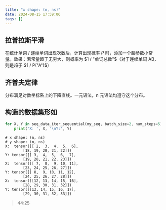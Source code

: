 ```yaml
---
title: "x shape: (n, ns)"
date: 2024-08-15 17:59:06
tags: []
---
```

## 拉普拉斯平滑

在统计单词 / 连续单词出现次数后，计算出现概率 $P$ 时，添加一个超参数小常量。效果：若常量趋于无穷大，则概率为 $1 / "单词总数"$（对于连续单词 AB，则是趋于 $1 / P("A")$）

## 齐普夫定律

分布满足对数坐标系上的下降直线。一元语法，n 元语法均遵守这个分布。

## 构造的数据集形如

```python
for X, Y in seq_data_iter_sequential(my_seq, batch_size=2, num_steps=5):
    print('X: ', X, '\nY:', Y)
```

```
# x shape: (n, ns)
# y shape: (n, ns)
X:  tensor([[ 2,  3,  4,  5,  6],
        [18, 19, 20, 21, 22]])
Y: tensor([[ 3,  4,  5,  6,  7],
        [19, 20, 21, 22, 23]])
X:  tensor([[ 7,  8,  9, 10, 11],
        [23, 24, 25, 26, 27]])
Y: tensor([[ 8,  9, 10, 11, 12],
        [24, 25, 26, 27, 28]])
X:  tensor([[12, 13, 14, 15, 16],
        [28, 29, 30, 31, 32]])
Y: tensor([[13, 14, 15, 16, 17],
        [29, 30, 31, 32, 33]])
```

> 44:25
